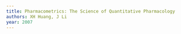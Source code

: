 ```yaml
---
title: Pharmacometrics: The Science of Quantitative Pharmacology
authors: XH Huang, J Li
year: 2007
---
```


